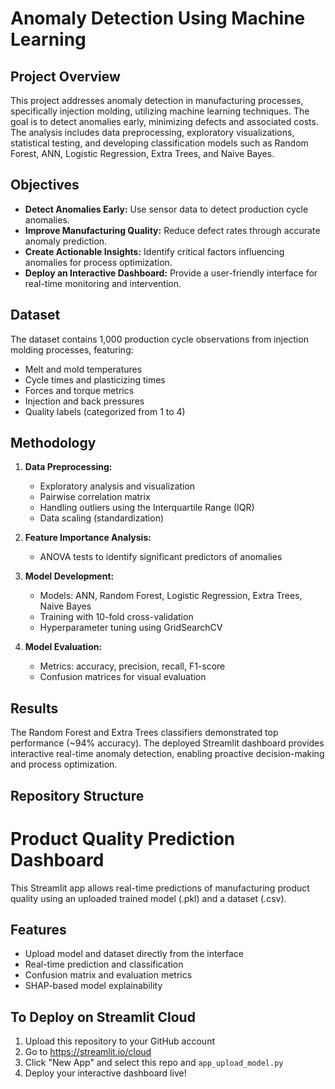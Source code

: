# Anomaly Detection Using Machine Learning

## Project Overview

This project addresses anomaly detection in manufacturing processes, specifically injection molding, utilizing machine learning techniques. The goal is to detect anomalies early, minimizing defects and associated costs. The analysis includes data preprocessing, exploratory visualizations, statistical testing, and developing classification models such as Random Forest, ANN, Logistic Regression, Extra Trees, and Naive Bayes.

## Objectives

- **Detect Anomalies Early:** Use sensor data to detect production cycle anomalies.
- **Improve Manufacturing Quality:** Reduce defect rates through accurate anomaly prediction.
- **Create Actionable Insights:** Identify critical factors influencing anomalies for process optimization.
- **Deploy an Interactive Dashboard:** Provide a user-friendly interface for real-time monitoring and intervention.

## Dataset

The dataset contains 1,000 production cycle observations from injection molding processes, featuring:
- Melt and mold temperatures
- Cycle times and plasticizing times
- Forces and torque metrics
- Injection and back pressures
- Quality labels (categorized from 1 to 4)

## Methodology

1. **Data Preprocessing:**
   - Exploratory analysis and visualization
   - Pairwise correlation matrix
   - Handling outliers using the Interquartile Range (IQR)
   - Data scaling (standardization)

2. **Feature Importance Analysis:**
   - ANOVA tests to identify significant predictors of anomalies

3. **Model Development:**
   - Models: ANN, Random Forest, Logistic Regression, Extra Trees, Naive Bayes
   - Training with 10-fold cross-validation
   - Hyperparameter tuning using GridSearchCV

4. **Model Evaluation:**
   - Metrics: accuracy, precision, recall, F1-score
   - Confusion matrices for visual evaluation

## Results

The Random Forest and Extra Trees classifiers demonstrated top performance (~94% accuracy). The deployed Streamlit dashboard provides interactive real-time anomaly detection, enabling proactive decision-making and process optimization.

## Repository Structure



# Product Quality Prediction Dashboard

This Streamlit app allows real-time predictions of manufacturing product quality using an uploaded trained model (.pkl) and a dataset (.csv).

## Features

- Upload model and dataset directly from the interface
- Real-time prediction and classification
- Confusion matrix and evaluation metrics
- SHAP-based model explainability

## To Deploy on Streamlit Cloud

1. Upload this repository to your GitHub account
2. Go to https://streamlit.io/cloud
3. Click "New App" and select this repo and `app_upload_model.py`
4. Deploy your interactive dashboard live!
